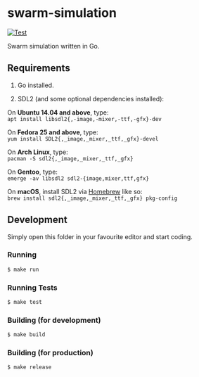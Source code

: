 # swarm-simulation

[![Test](https://github.com/H1ghBre4k3r/swarm-simulation/actions/workflows/test.yml/badge.svg)](https://github.com/H1ghBre4k3r/swarm-simulation/actions/workflows/test.yml)

Swarm simulation written in Go.

## Requirements

1. Go installed.

2. SDL2 (and some optional dependencies installed):

On **Ubuntu 14.04 and above**, type:\
`apt install libsdl2{,-image,-mixer,-ttf,-gfx}-dev`

On **Fedora 25 and above**, type:\
`yum install SDL2{,_image,_mixer,_ttf,_gfx}-devel`

On **Arch Linux**, type:\
`pacman -S sdl2{,_image,_mixer,_ttf,_gfx}`

On **Gentoo**, type:\
`emerge -av libsdl2 sdl2-{image,mixer,ttf,gfx}`

On **macOS**, install SDL2 via [Homebrew](http://brew.sh) like so:\
`brew install sdl2{,_image,_mixer,_ttf,_gfx} pkg-config`

## Development

Simply open this folder in your favourite editor and start coding.

### Running

```sh
$ make run
```

### Running Tests

```sh
$ make test
```

### Building (for development)

```sh
$ make build
```

### Building (for production)

```sh
$ make release
```
